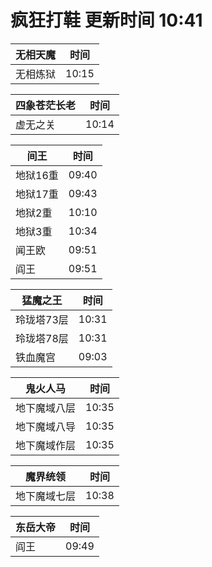 # 疯狂打鞋 更新时间 10:41

| 无相天魔   | 时间    |
|--------|-------|
| 无相炼狱 | 10:15 |

| 四象苍茫长老   | 时间    |
|--------|-------|
| 虚无之关 | 10:14 |

| 间王   | 时间    |
|--------|-------|
| 地狱16重 | 09:40 |
| 地狱17重 | 09:43 |
| 地狱2重 | 10:10 |
| 地狱3重 | 10:34 |
| 闻王欧 | 09:51 |
| 阎王 | 09:51 |

| 猛魔之王   | 时间    |
|--------|-------|
| 玲珑塔73层 | 10:31 |
| 玲珑塔78层 | 10:31 |
| 铁血魔宫 | 09:03 |

| 鬼火人马   | 时间    |
|--------|-------|
| 地下魔域八层 | 10:35 |
| 地下魔域八导 | 10:35 |
| 地下魔域作层 | 10:35 |

| 魔界统领   | 时间    |
|--------|-------|
| 地下魔域七层 | 10:38 |

| 东岳大帝   | 时间    |
|--------|-------|
| 阎王 | 09:49 |